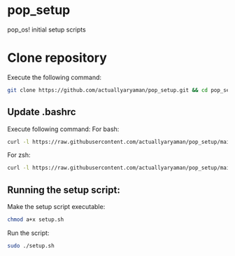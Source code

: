 # pop_setup
pop_os! initial setup scripts

# Clone repository
Execute the following command:
```sh
git clone https://github.com/actuallyaryaman/pop_setup.git && cd pop_setup
```
## Update .bashrc
Execute following command:
For bash:
```sh
curl -l https://raw.githubusercontent.com/actuallyaryaman/pop_setup/main/bashrc.patch >> ~/.bashrc 
```
For zsh:
```sh
curl -l https://raw.githubusercontent.com/actuallyaryaman/pop_setup/main/bashrc.patch >> ~/.zsh.rc
```

## Running the setup script:
Make the setup script executable:

```sh
chmod a+x setup.sh
```

Run the script:

```sh
sudo ./setup.sh
```
